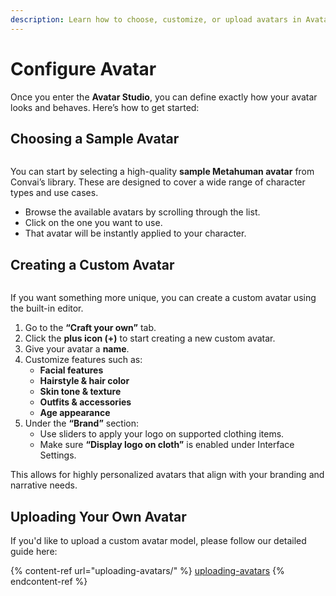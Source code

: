 ```yaml
---
description: Learn how to choose, customize, or upload avatars in Avatar Studio.
---
```


# Configure Avatar

Once you enter the **Avatar Studio**, you can define exactly how your avatar looks and behaves. Here’s how to get started:

## **Choosing a Sample Avatar**

<figure><img src="https://lh7-rt.googleusercontent.com/docsz/AD_4nXclKo7GFdgSfSG9bA5Aj9dDWyeTuZlnw6WKlECGzRIZATcN3xcahU89bB3OqaKh4ifzWuZrlnNgd7sqXXnAowO7IyqY4TpDdYETKiwYwPzFtkGEHAb1LYobYuIE1wT2FzNJJB8n?key=UBmSq8Y7gM25yDvVwPYY7g" alt=""><figcaption></figcaption></figure>

You can start by selecting a high-quality **sample Metahuman avatar** from Convai’s library. These are designed to cover a wide range of character types and use cases.

* Browse the available avatars by scrolling through the list.
* Click on the one you want to use.
* That avatar will be instantly applied to your character.

## Creating a Custom Avatar

<figure><img src="https://lh7-rt.googleusercontent.com/docsz/AD_4nXfi7OoBu7uypw64P6rHgM4HqijDsUGke__z7uSK8KbjK9w7oUDXQNx1B_s883DggaFZmtPiQTVk1aNvzG9Fx-J88hMUGbVtgB3bI3xbfLXrDIw5nsB8SNSdt7gRbmky79mY6Q8Apw?key=UBmSq8Y7gM25yDvVwPYY7g" alt=""><figcaption></figcaption></figure>

If you want something more unique, you can create a custom avatar using the built-in editor.

1. Go to the **“Craft your own”** tab.
2. Click the **plus icon (+)** to start creating a new custom avatar.
3. Give your avatar a **name**.
4. Customize features such as:
   * **Facial features**
   * **Hairstyle & hair color**
   * **Skin tone & texture**
   * **Outfits & accessories**
   * **Age appearance**
5. Under the **“Brand”** section:
   * Use sliders to apply your logo on supported clothing items.
   * Make sure **“Display logo on cloth”** is enabled under Interface Settings.

This allows for highly personalized avatars that align with your branding and narrative needs.

## **Uploading Your Own Avatar**

If you'd like to upload a custom avatar model, please follow our detailed guide here:

{% content-ref url="uploading-avatars/" %}
[uploading-avatars](uploading-avatars/)
{% endcontent-ref %}
